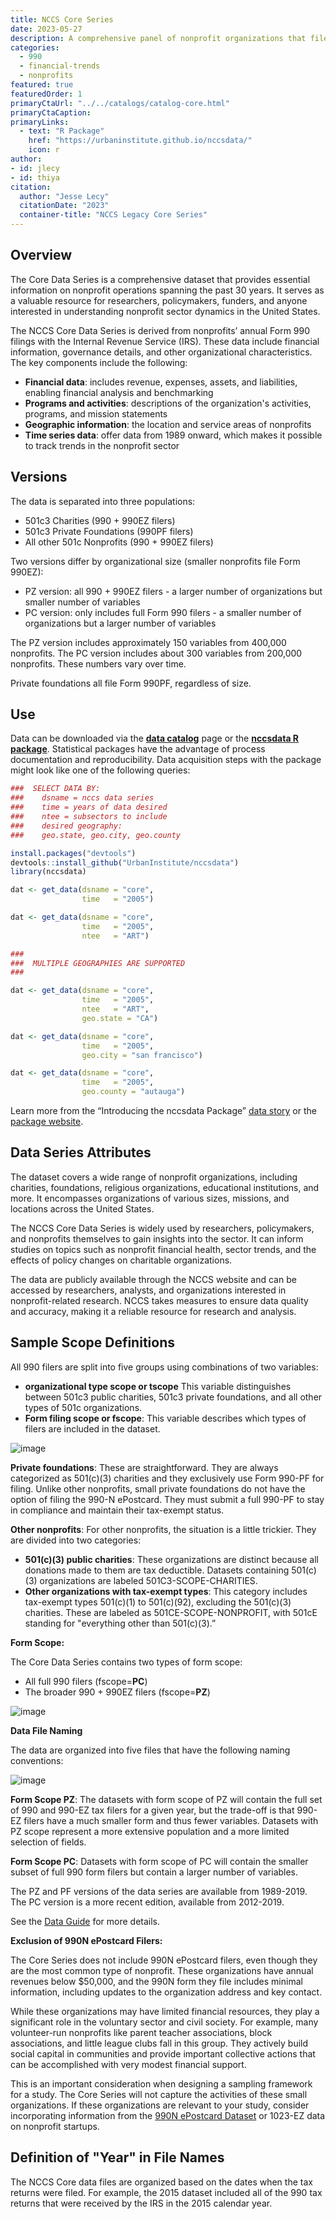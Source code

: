 ```yaml
---
title: NCCS Core Series
date: 2023-05-27
description: A comprehensive panel of nonprofit organizations that file IRS form 990
categories:
  - 990
  - financial-trends
  - nonprofits
featured: true
featuredOrder: 1
primaryCtaUrl: "../../catalogs/catalog-core.html"
primaryCtaCaption:
primaryLinks:
  - text: "R Package"
    href: "https://urbaninstitute.github.io/nccsdata/"
    icon: r
author:
- id: jlecy
- id: thiya
citation: 
  author: "Jesse Lecy"
  citationDate: "2023"
  container-title: "NCCS Legacy Core Series"
---
```


## Overview

The Core Data Series is a comprehensive dataset that provides essential information on nonprofit operations spanning the past 30 years. It serves as a valuable resource for researchers, policymakers, funders, and anyone interested in understanding nonprofit sector dynamics in the United States.

The NCCS Core Data Series is derived from nonprofits’ annual Form 990 filings with the Internal Revenue Service (IRS). These data include financial information, governance details, and other organizational characteristics. The key components include the following:

* **Financial data**: includes revenue, expenses, assets, and liabilities, enabling financial analysis and benchmarking  
* **Programs and activities**: descriptions of the organization's activities, programs, and mission statements  
* **Geographic information**: the location and service areas of nonprofits  
* **Time series data**: offer data from 1989 onward, which makes it possible to track trends in the nonprofit sector  


## Versions

The data is separated into three populations: 

* 501c3 Charities (990 + 990EZ filers)
* 501c3 Private Foundations (990PF filers)
* All other 501c Nonprofits (990 + 990EZ filers) 

Two versions differ by organizational size (smaller nonprofits file Form 990EZ):

* PZ version: all 990 + 990EZ filers - a larger number of organizations but smaller number of variables 
* PC version: only includes full Form 990 filers - a smaller number of organizations but a larger number of variables

The PZ version includes approximately 150 variables from 400,000 nonprofits. The PC version includes about 300 variables from 200,000 nonprofits. These numbers vary over time.

Private foundations all file Form 990PF, regardless of size.

## Use

Data can be downloaded via the [**data catalog**](https://urbaninstitute.github.io/nccs/catalogs/catalog-core.html) page or the [**nccsdata R package**](https://urbaninstitute.github.io/nccsdata/). Statistical packages have the advantage of process documentation and reproducibility. Data acquisition steps with the package might look like one of the following queries: 

```r
###  SELECT DATA BY: 
###    dsname = nccs data series
###    time = years of data desired
###    ntee = subsectors to include
###    desired geography: 
###    geo.state, geo.city, geo.county

install.packages("devtools")
devtools::install_github("UrbanInstitute/nccsdata")
library(nccsdata)

dat <- get_data(dsname = "core",
                time   = "2005")

dat <- get_data(dsname = "core",
                time   = "2005",
                ntee   = "ART")

###
###  MULTIPLE GEOGRAPHIES ARE SUPPORTED 
###

dat <- get_data(dsname = "core",
                time   = "2005",
                ntee   = "ART",   
                geo.state = "CA")

dat <- get_data(dsname = "core",
                time   = "2005",
                geo.city = "san francisco")

dat <- get_data(dsname = "core",
                time   = "2005",
                geo.county = "autauga")
```

Learn more from the “Introducing the nccsdata Package” [data story](https://urbaninstitute.github.io/nccs/stories/nccsdata/) or the [package website](https://urbaninstitute.github.io/nccsdata/index.html). 

## Data Series Attributes 

The dataset covers a wide range of nonprofit organizations, including charities, foundations, religious organizations, educational institutions, and more. It encompasses organizations of various sizes, missions, and locations across the United States.

The NCCS Core Data Series is widely used by researchers, policymakers, and nonprofits themselves to gain insights into the sector. It can inform studies on topics such as nonprofit financial health, sector trends, and the effects of policy changes on charitable organizations.

The data are publicly available through the NCCS website and can be accessed by researchers, analysts, and organizations interested in nonprofit-related research. NCCS takes measures to ensure data quality and accuracy, making it a reliable resource for research and analysis.

## Sample Scope Definitions

All 990 filers are split into five groups using combinations of two variables:

* **organizational type scope or tscope** This variable distinguishes between 501c3 public charities, 501c3 private foundations, and all other types of 501c organizations. 
* **Form filing scope or fscope**: This variable describes which types of filers are included in the dataset. 

![image](https://github.com/lecy/nccs/assets/1209099/8a2d94ca-346a-4679-b30e-f3328a7d0df9)

**Private foundations**: These are straightforward. They are always categorized as 501(c)(3) charities and they exclusively use Form 990-PF for filing. Unlike other nonprofits, small private foundations do not have the option of filing the 990-N ePostcard. They must submit a full 990-PF to stay in compliance and maintain their tax-exempt status.

**Other nonprofits**: For other nonprofits, the situation is a little trickier. They are divided into two categories: 

*	**501(c)(3) public charities**: These organizations are distinct because all donations made to them are tax deductible. Datasets containing 501(c)(3) organizations are labeled 501C3-SCOPE-CHARITIES. 
*	**Other organizations with tax-exempt types**: This category includes tax-exempt types 501(c)(1) to 501(c)(92), excluding the 501(c)(3) charities. These are labeled as 501CE-SCOPE-NONPROFIT, with 501cE standing for "everything other than 501(c)(3).”  

**Form Scope:**

The Core Data Series contains two types of form scope: 

* All full 990 filers (fscope=**PC**)  
* The broader 990 + 990EZ filers (fscope=**PZ**)

![image](https://github.com/lecy/nccs/assets/1209099/cf809446-da58-4867-9870-b0035a942847)
 
**Data File Naming**

The data are organized into five files that have the following naming conventions:

![image](https://github.com/lecy/nccs/assets/1209099/f25e1bc8-ff5e-4188-8125-956fd8f26ac9)

**Form Scope PZ**: The datasets with form scope of PZ will contain the full set of 990 and 990-EZ tax filers for a given year, but the trade-off is that 990-EZ filers have a much smaller form and thus fewer variables. Datasets with PZ scope represent a more extensive population and a more limited selection of fields. 

**Form Scope PC**: Datasets with form scope of PC will contain the smaller subset of full 990 form filers but contain a larger number of variables. 

The PZ and PF versions of the data series are available from 1989-2019. The PC version is a more recent edition, available from 2012-2019.

See the [Data Guide](https://nccs-data.urban.org/NCCS-data-guide.pdf) for more details. 

**Exclusion of 990N ePostcard Filers:**

The Core Series does not include 990N ePostcard filers, even though they are the most common type of nonprofit. These organizations have annual revenues below $50,000, and the 990N form they file includes minimal information, including updates to the organization address and key contact.

While these organizations may have limited financial resources, they play a significant role in the voluntary sector and civil society. For example, many volunteer-run nonprofits like parent teacher associations, block associations, and little league clubs fall in this group. They actively build social capital in communities and provide important collective actions that can be accomplished with very modest financial support. 

This is an important consideration when designing a sampling framework for a study. The Core Series will not capture the activities of these small organizations. If these organizations are relevant to your study, consider incorporating information from the [990N ePostcard Dataset](https://urbaninstitute.github.io/nccs/datasets/postcard/) or 1023-EZ data on nonprofit startups.

## Definition of "Year" in File Names

The NCCS Core data files are organized based on the dates when the tax returns were filed. For example, the 2015 dataset included all of the 990 tax returns that were received by the IRS in the 2015 calendar year.

<br>
<br>
<br>
<br>










